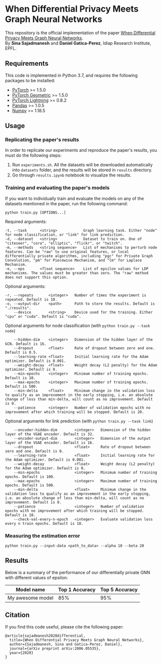 # When Differential Privacy Meets Graph Neural Networks

This repository is the official implementation of the paper [When Differential Privacy Meets Graph Neural Networks](https://arxiv.org/abs/2006.05535).  
By **Sina Sajadmanesh** and **Daniel Gatica-Perez**, Idiap Research Institute, EPFL. 


## Requirements

This code is implemented in Python 3.7, and requires the following packages to be installed:  
- [PyTorch](https://pytorch.org/get-started/locally/) >= 1.5.0
- [PyTorch Geometric](https://pytorch-geometric.readthedocs.io/en/latest/notes/installation.html) >= 1.5.0
- [PyTorch Lightning](https://github.com/PytorchLightning/pytorch-lightning) >= 0.8.2
- [Pandas](https://pandas.pydata.org/pandas-docs/stable/getting_started/install.html) >= 1.0.5
- [Numpy](https://numpy.org/install/) >= 1.18.5


## Usage

### Replicating the paper's results
In order to replicate our experiments and reproduce the paper's results, you must do the following steps:  
1. Run ``experiments.sh``. All the datasets will be downloaded automatically into ``datasets`` folder, and the results will be stored in ``results`` directory.
2. Go through ``results.ipynb`` notebook to visualize the results.

### Training and evaluating the paper's models
If you want to individually train and evaluate the models on any of the datasets mentioned in the paper, run the following command:  
```
python train.py [OPTIONS...]
```
Required arguments:  
```
-t, --task      <string>            Graph learning task. Either "node" for node classification, or "link" for link prediction.
-d, --dataset   <string>            Dataset to train on. One of "citeseer", "cora", "elliptic", "flickr", or "twitch".
-m, --methods   <string sequence>   List of mechanisms to perturb node features. Can be "raw" to use original features, or local differentially private algorithms, including "pgc" for Private Graph Convolution, "pm" for Piecewise Mechanism, and "lm" for Laplace Mechanism.
-e, --eps       <float sequence>    List of epsilon values for LDP mechanisms. The values must be greater than zero. The "raw" method does not support this option.
```
Optional arguments:
```
-r, --repeats       <integer>   Number of times the experiment is repeated. Default is 10.
-o, --output-dir    <path>      Path to store the results. Default is "./results".
    --device        <string>    Device used for the training. Either "cpu" or "cuda". Default is "cuda".
```
Optional arguments for node classification (with ``python train.py --task node``)
```
    --hidden-dim    <integer>   Dimension of the hidden layer of the GCN. Default is 16.
    --dropout       <float>     Rate of dropout between zero and one. Default is 0.5.
    --learning-rate <float>     Initial learning rate for the Adam optimizer. Default is 0.001.
    --weight-decay  <float>     Weight decay (L2 penalty) for the Adam optimizer. Default is 0.
    --min-epochs    <integer>   Minimum number of training epochs. Default is 10.
    --max-epochs    <integer>   Maximum number of training epochs. Default is 500.
    --min-delta     <float>     Minimum change in the validation loss to qualify as an improvement in the early stopping, i.e. an absolute change of less than min-delta, will count as no improvement. Default is 0.
    --patience      <integer>   Number of validation epochs with no improvement after which training will be stopped. Default is 20.
```
Optional arguments for link prediction (with ``python train.py --task link``)
```
    --encoder-hidden-dim        <integer>   Dimension of the hidden layer of the VGAE encoder. Default is 32.
    --encoder-output-dim        <integer>   Dimension of the output layer of the VGAE encoder. Default is 16.
    --dropout                   <float>     Rate of dropout between zero and one. Default is 0.
    --learning-rate             <float>     Initial learning rate for the Adam optimizer. Default is 0.001.
    --weight-decay              <float>     Weight decay (L2 penalty) for the Adam optimizer. Default is 0.
    --min-epochs                <integer>   Minimum number of training epochs. Default is 100.
    --max-epochs                <integer>   Maximum number of training epochs. Default is 500.
    --min-delta                 <float>     Minimum change in the validation loss to qualify as an improvement in the early stopping, i.e. an absolute change of less than min-delta, will count as no improvement. Default is 0.
    --patience                  <integer>   Number of validation epochs with no improvement after which training will be stopped. Default is 10.
    --check-val-every-n-epoch   <integer>   Evaluate validation loss every n train epochs. Default is 10.
```

### Measuring the estimation error

```train
python train.py --input-data <path_to_data> --alpha 10 --beta 20
```


## Results

Below is a summary of the performance of our differentially private GNN with different values of epsilon:


| Model name         | Top 1 Accuracy  | Top 5 Accuracy |
| ------------------ |---------------- | -------------- |
| My awesome model   |     85%         |      95%       |



## Citation

If you find this code useful, please cite the following paper:  
```
@article{sajadmanesh2020differential,
  title={When Differential Privacy Meets Graph Neural Networks},
  author={Sajadmanesh, Sina and Gatica-Perez, Daniel},
  journal={arXiv preprint arXiv:2006.05535},
  year={2020}
}
```
